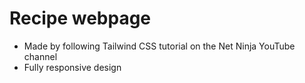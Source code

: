 # Recipe webpage

- Made by following Tailwind CSS tutorial on the Net Ninja YouTube channel
- Fully responsive design
